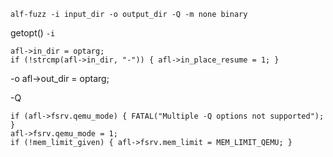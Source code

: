 ```
alf-fuzz -i input_dir -o output_dir -Q -m none binary
```
getopt()
`-i`

```
afl->in_dir = optarg;
if (!strcmp(afl->in_dir, "-")) { afl->in_place_resume = 1; }
```

-o
afl->out_dir = optarg;

-Q
```
if (afl->fsrv.qemu_mode) { FATAL("Multiple -Q options not supported"); }
afl->fsrv.qemu_mode = 1;
if (!mem_limit_given) { afl->fsrv.mem_limit = MEM_LIMIT_QEMU; }
```

